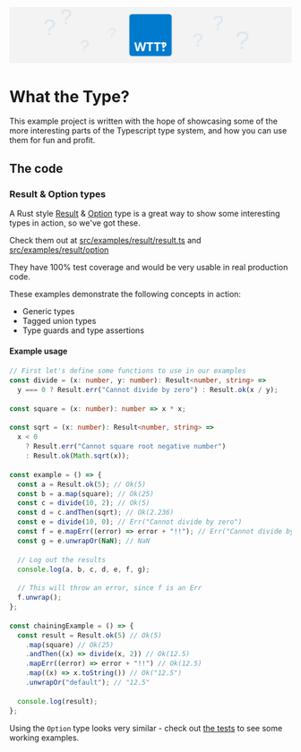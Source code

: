 ![WTT](./images/what-the-type-logo-wide.svg)

# What the Type?

This example project is written with the hope of showcasing some of the more interesting parts of
the Typescript type system, and how you can use them for fun and profit.

## The code

### Result & Option types

A Rust style [Result](https://doc.rust-lang.org/std/result/) & [Option](https://doc.rust-lang.org/std/option/) type is a great way to show some interesting types in action, so we've got these.

Check them out at [src/examples/result/result.ts](./src/examples/result/result.ts) and [src/examples/result/option](./src/examples/result/option.ts)

They have 100% test coverage and would be very usable in real production code.

These examples demonstrate the following concepts in action:

- Generic types
- Tagged union types
- Type guards and type assertions

#### Example usage

```ts
// First let's define some functions to use in our examples
const divide = (x: number, y: number): Result<number, string> =>
  y === 0 ? Result.err("Cannot divide by zero") : Result.ok(x / y);

const square = (x: number): number => x * x;

const sqrt = (x: number): Result<number, string> =>
  x < 0
    ? Result.err("Cannot square root negative number")
    : Result.ok(Math.sqrt(x));

const example = () => {
  const a = Result.ok(5); // Ok(5)
  const b = a.map(square); // Ok(25)
  const c = divide(10, 2); // Ok(5)
  const d = c.andThen(sqrt); // Ok(2.236)
  const e = divide(10, 0); // Err("Cannot divide by zero")
  const f = e.mapErr((error) => error + "!!"); // Err("Cannot divide by zero!!")
  const g = e.unwrapOr(NaN); // NaN

  // Log out the results
  console.log(a, b, c, d, e, f, g);

  // This will throw an error, since f is an Err
  f.unwrap();
};

const chainingExample = () => {
  const result = Result.ok(5) // Ok(5)
    .map(square) // Ok(25)
    .andThen((x) => divide(x, 2)) // Ok(12.5)
    .mapErr((error) => error + "!!") // Ok(12.5)
    .map((x) => x.toString()) // Ok("12.5")
    .unwrapOr("default"); // "12.5"

  console.log(result);
};
```

Using the `Option` type looks very similar - check out [the tests](./src/examples/result/option.test.ts) to see some working examples.
